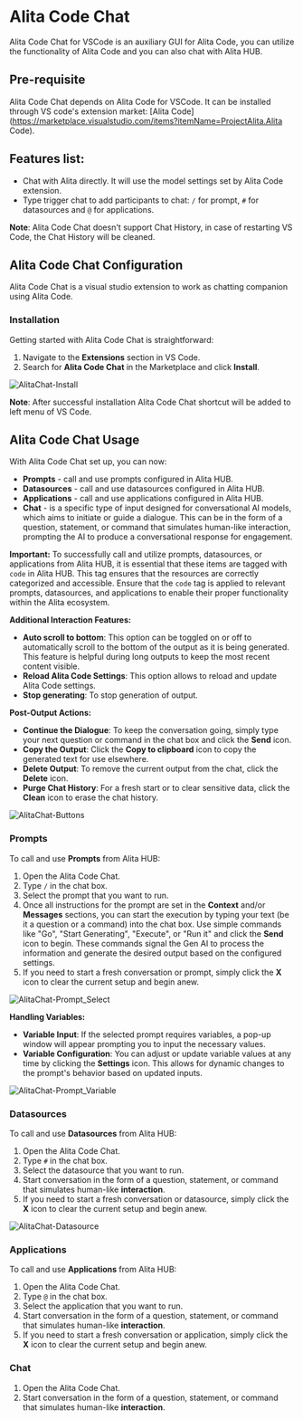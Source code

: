 # Alita Code Chat

Alita Code Chat for VSCode is an auxiliary GUI for Alita Code, you can utilize the functionality of Alita Code and you can also chat with Alita HUB.

## Pre-requisite
Alita Code Chat depends on Alita Code for VSCode. It can be installed through VS code's extension market: [Alita Code](https://marketplace.visualstudio.com/items?itemName=ProjectAlita.Alita Code).

## Features list:

* Chat with Alita directly. It will use the model settings set by Alita Code extension.
* Type trigger chat to add participants to chat: `/` for prompt, `#` for datasources and `@` for applications.

**Note**: Alita Code Chat doesn't support Chat History, in case of restarting VS Code, the Chat History will be cleaned.

## Alita Code Chat Configuration

Alita Code Chat is a visual studio extension to work as chatting companion using Alita Code.


### Installation

Getting started with Alita Code Chat is straightforward:

1. Navigate to the **Extensions** section in VS Code.
2. Search for **Alita Code Chat** in the Marketplace and click **Install**.

![AlitaChat-Install](img/AlitaChat-Install.png)

**Note**: After successful installation Alita Code Chat shortcut will be added to left menu of VS Code.

## Alita Code Chat Usage

With Alita Code Chat set up, you can now:

* **Prompts** - call and use prompts configured in Alita HUB.
* **Datasources** - call and use datasources configured in Alita HUB.
* **Applications** - call and use applications configured in Alita HUB.
* **Chat** - is a specific type of input designed for conversational AI models, which aims to initiate or guide a dialogue. This can be in the form of a question, statement, or command that simulates human-like interaction, prompting the AI to produce a conversational response for engagement.

**Important:** To successfully call and utilize prompts, datasources, or applications from Alita HUB, it is essential that these items are tagged with `code` in Alita HUB. This tag ensures that the resources are correctly categorized and accessible. Ensure that the `code` tag is applied to relevant prompts, datasources, and applications to enable their proper functionality within the Alita ecosystem.

**Additional Interaction Features:**

* **Auto scroll to bottom**: This option can be toggled on or off to automatically scroll to the bottom of the output as it is being generated. This feature is helpful during long outputs to keep the most recent content visible.
* **Reload Alita Code Settings**: This option allows to reload and update Alita Code settings.
* **Stop generating**: To stop generation of output.

**Post-Output Actions:**

* **Continue the Dialogue**: To keep the conversation going, simply type your next question or command in the chat box and click the **Send** icon.
* **Copy the Output**: Click the **Copy to clipboard** icon to copy the generated text for use elsewhere.
* **Delete Output**: To remove the current output from the chat, click the **Delete** icon.
* **Purge Chat History**: For a fresh start or to clear sensitive data, click the **Clean** icon to erase the chat history.

![AlitaChat-Buttons](img/AlitaChat-Buttons.png)


### Prompts

To call and use **Prompts** from Alita HUB:

1. Open the Alita Code Chat.
2. Type `/` in the chat box.
3. Select the prompt that you want to run.
4. Once all instructions for the prompt are set in the **Context** and/or **Messages** sections, you can start the execution by typing your text (be it a question or a command)  into the chat box. Use simple commands like "Go", "Start Generating", "Execute", or "Run it" and click the **Send** icon to begin. These commands signal the Gen AI to process the information and generate the desired output based on the configured settings.
5. If you need to start a fresh conversation or prompt, simply click the **X** icon to clear the current setup and begin anew.

![AlitaChat-Prompt_Select](img/AlitaChat-Prompt_Select.png)

**Handling Variables:**

* **Variable Input**: If the selected prompt requires variables, a pop-up window will appear prompting you to input the necessary values.
* **Variable Configuration**: You can adjust or update variable values at any time by clicking the **Settings** icon. This allows for dynamic changes to the prompt's behavior based on updated inputs.

![AlitaChat-Prompt_Variable](img/AlitaChat-Prompt_Variable.png)

### Datasources

To call and use **Datasources** from Alita HUB:

1. Open the Alita Code Chat.
2. Type `#` in the chat box.
3. Select the datasource that you want to run.
4. Start conversation in the form of a question, statement, or command that simulates human-like **interaction**.
5. If you need to start a fresh conversation or datasource, simply click the **X** icon to clear the current setup and begin anew.

![AlitaChat-Datasource](img/AlitaChat-Datasource.png)

### Applications

To call and use **Applications** from Alita HUB:

1. Open the Alita Code Chat.
2. Type `@` in the chat box.
3. Select the application that you want to run.
4. Start conversation in the form of a question, statement, or command that simulates human-like **interaction**.
5. If you need to start a fresh conversation or application, simply click the **X** icon to clear the current setup and begin anew.

### Chat

1. Open the Alita Code Chat.
2. Start conversation in the form of a question, statement, or command that simulates human-like **interaction**.
